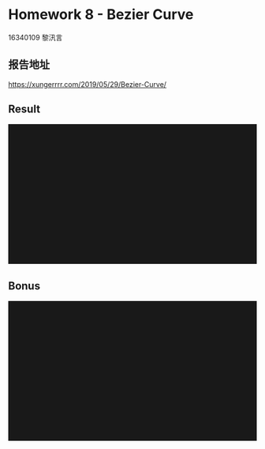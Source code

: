 # Homework 8 - Bezier Curve

16340109 黎汛言

## 报告地址

https://xungerrrr.com/2019/05/29/Bezier-Curve/

## Result

![result](doc/result.gif)

## Bonus

![bonus](doc/bonus.gif)